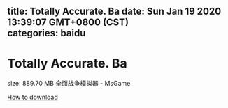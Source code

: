 
title: Totally Accurate. Ba
date: Sun Jan 19 2020 13:39:07 GMT+0800 (CST)    
categories: baidu
---

# Totally Accurate. Ba
size: 889.70 MB
 全面战争模拟器 - MsGame
 

[How to download](https://bpcam.bemobtrk.com/go/2ceec3aa-1ca2-46d6-b9ff-aaa5c184517c?jno=1148)